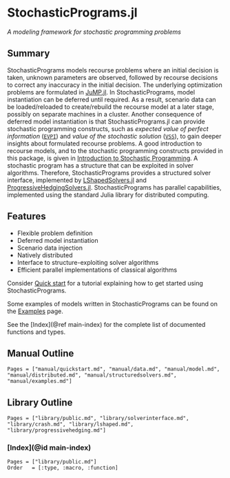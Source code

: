 # StochasticPrograms.jl

*A modeling framework for stochastic programming problems*

## Summary

StochasticPrograms models recourse problems where an initial decision is taken, unknown parameters are observed, followed by recourse decisions to correct any inaccuracy in the initial decision. The underlying optimization problems are formulated in [JuMP.jl](https://github.com/JuliaOpt/JuMP.jl). In StochasticPrograms, model instantiation can be deferred until required. As a result, scenario data can be loaded/reloaded to create/rebuild the recourse model at a later stage, possibly on separate machines in a cluster. Another consequence of deferred model instantiation is that StochasticPrograms.jl can provide stochastic programming constructs, such as *expected value of perfect information* ([`EVPI`](@ref)) and *value of the stochastic solution* ([`VSS`](@ref)), to gain deeper insights about formulated recourse problems. A good introduction to recourse models, and to the stochastic programming constructs provided in this package, is given in [Introduction to Stochastic Programming](https://link.springer.com/book/10.1007%2F978-1-4614-0237-4). A stochastic program has a structure that can be exploited in solver algorithms. Therefore, StochasticPrograms provides a structured solver interface, implemented by [LShapedSolvers.jl](@ref) and [ProgressiveHedgingSolvers.jl](@ref). StochasticPrograms has parallel capabilities, implemented using the standard Julia library for distributed computing.

## Features

- Flexible problem definition
- Deferred model instantiation
- Scenario data injection
- Natively distributed
- Interface to structure-exploiting solver algorithms
- Efficient parallel implementations of classical algorithms

Consider [Quick start](@ref) for a tutorial explaining how to get started using StochasticPrograms.

Some examples of models written in StochasticPrograms can be found on the [Examples](@ref) page.

See the [Index](@ref main-index) for the complete list of documented functions and types.

## Manual Outline

```@contents
Pages = ["manual/quickstart.md", "manual/data.md", "manual/model.md", "manual/distributed.md", "manual/structuredsolvers.md", "manual/examples.md"]
```

## Library Outline

```@contents
Pages = ["library/public.md", "library/solverinterface.md", "library/crash.md", "library/lshaped.md", "library/progressivehedging.md"]
```

### [Index](@id main-index)

```@index
Pages = ["library/public.md"]
Order   = [:type, :macro, :function]
```
